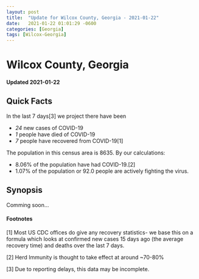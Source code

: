 ```yaml
---
layout: post
title:  "Update for Wilcox County, Georgia - 2021-01-22"
date:   2021-01-22 01:01:29 -0600
categories: [Georgia]
tags: [Wilcox-Georgia]
---
```


# Wilcox County, Georgia
#### Updated 2021-01-22

## Quick Facts

In the last 7 days[3] we project there have been
- *24* new cases of COVID-19
- *1* people have died of COVID-19
- *7* people have recovered from COVID-19[1]

The population in this census area is 8635. By our calculations:
- 8.06% of the population have had COVID-19.[2]
- 1.07% of the population or 92.0 people are actively fighting the virus.

## Synopsis

Comming soon...


#### Footnotes

[1] Most US CDC offices do give any recovery statistics- we base this on a formula which looks at confirmed new cases
15 days ago (the average recovery time) and deaths over the last 7 days.

[2] Herd Immunity is thought to take effect at around ~70-80%

[3] Due to reporting delays, this data may be incomplete.
 
    